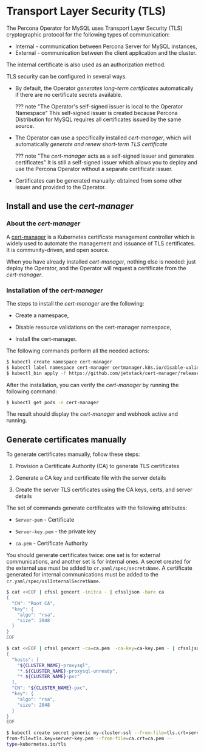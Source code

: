 # Transport Layer Security (TLS)

The Percona Operator for MySQL uses Transport Layer
Security (TLS) cryptographic protocol for the following types of communication:

* Internal - communication between Percona Server for MySQL instances,
* External - communication between the client application and the cluster.

The internal certificate is also used as an authorization method.

TLS security can be configured in several ways.

* By default, the Operator *generates long-term certificates* automatically if
    there are no certificate secrets available.
   
    ??? note "The Operator's self-signed issuer is local to the Operator Namespace"
        This self-signed issuer is created because Percona Distribution for MySQL
        requires all certificates issued by the same source.

* The Operator can use a specifically installed *cert-manager*, which will
    automatically *generate and renew short-term TLS certificate*
    
    ??? note "The *cert-manager* acts as a self-signed issuer and generates certificates" 
        It is still a self-signed issuer which allows you to deploy and use the
        Percona Operator without a separate certificate issuer.

* Certificates can be generated manually: obtained from some other issuer and
    provided to the Operator.

## Install and use the *cert-manager*

### About the *cert-manager*

A [cert-manager](https://cert-manager.io/docs/) is a Kubernetes certificate
management controller which is widely used to automate the management and
issuance of TLS certificates. It is community-driven, and open source.

When you have already installed *cert-manager*, nothing else is needed: just
deploy the Operator, and the Operator will request a certificate from the
*cert-manager*.

### Installation of the *cert-manager*

The steps to install the *cert-manager* are the following:

* Create a namespace,

* Disable resource validations on the cert-manager namespace,

* Install the cert-manager.

The following commands perform all the needed actions:

```{.bash data-prompt="$"}
$ kubectl create namespace cert-manager
$ kubectl label namespace cert-manager certmanager.k8s.io/disable-validation=true
$ kubectl_bin apply -f https://github.com/jetstack/cert-manager/releases/download/v{{ certmanagerrecommended }}/cert-manager.yaml
```

After the installation, you can verify the *cert-manager* by running the following command:

```{.bash data-prompt="$"}
$ kubectl get pods -n cert-manager
```

The result should display the *cert-manager* and webhook active and running.

## Generate certificates manually

To generate certificates manually, follow these steps:

1. Provision a Certificate Authority (CA) to generate TLS certificates

2. Generate a CA key and certificate file with the server details

3. Create the server TLS certificates using the CA keys, certs, and server
    details

The set of commands generate certificates with the following attributes:

* `Server-pem` - Certificate

* `Server-key.pem` - the private key

* `ca.pem` - Certificate Authority

You should generate certificates twice: one set is for external communications,
and another set is for internal ones. A secret created for the external use must
be added to `cr.yaml/spec/secretsName`. A certificate generated for internal
communications must be added to the `cr.yaml/spec/sslInternalSecretName`.

```{.bash data-prompt="$"}
$ cat <<EOF | cfssl gencert -initca - | cfssljson -bare ca
{
  "CN": "Root CA",
  "key": {
    "algo": "rsa",
    "size": 2048
  }
}
EOF

$ cat <<EOF | cfssl gencert -ca=ca.pem  -ca-key=ca-key.pem - | cfssljson -bare server
{
  "hosts": [
    "${CLUSTER_NAME}-proxysql",
    "*.${CLUSTER_NAME}-proxysql-unready",
    "*.${CLUSTER_NAME}-pxc"
  ],
  "CN": "${CLUSTER_NAME}-pxc",
  "key": {
    "algo": "rsa",
    "size": 2048
  }
}
EOF

$ kubectl create secret generic my-cluster-ssl --from-file=tls.crt=server.pem --
from-file=tls.key=server-key.pem --from-file=ca.crt=ca.pem --
type=kubernetes.io/tls
```
